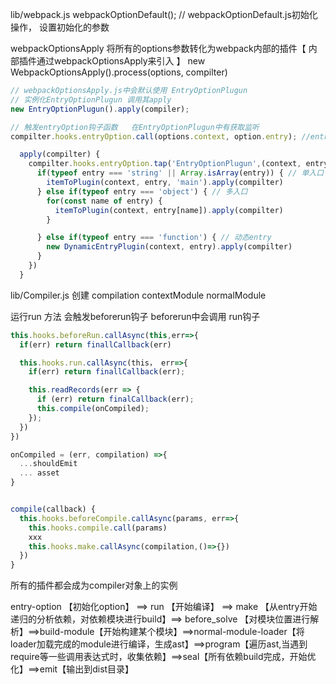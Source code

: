 lib/webpack.js
  webpackOptionDefault(); // webpackOptionDefault.js初始化操作， 设置初始化的参数 

  <!-- webpackOptionsApply.js -->
  webpackOptionsApply 将所有的options参数转化为webpack内部的插件【 内部插件通过webpackOptionsApply来引入 】
  new WebpackOptionsApply().process(options, compilter) 

  <!-- webpackOptionsApply.js -->
  ```javascript
  // webpackOptionsApply.js中会默认使用 EntryOptionPlugun
  // 实例化EntryOptionPlugun 调用其apply
  new EntryOptionPlugun().apply(compiler); 

  // 触发entryOption钩子函数   在EntryOptionPlugun中有获取监听
  compilter.hooks.entryOption.call(options.context, option.entry); //entryOption 结束
  ```

  <!-- EntryOptionPlugun.js --> 
  ```javascript
    apply(compilter) {
      compilter.hooks.entryOption.tap('EntryOptionPlugun',(context, entry)=>{ //在EntryOptionPlugun中有监听entryOption
        if(typeof entry === 'string' || Array.isArray(entry)) { // 单入口
          itemToPlugin(context, entry, 'main').apply(compilter)
        } else if(typeof entry === 'object') { // 多入口
          for(const name of entry) {
            itemToPlugin(context, entry[name]).apply(compilter)
          }

        } else if(typeof entry === 'function') { // 动态entry
          new DynamicEntryPlugin(context, entry).apply(compilter)
        }
      })
    }
  ```

lib/Compiler.js
  创建 compilation contextModule normalModule


  运行run 方法
  会触发beforerun钩子 beforerun中会调用 run钩子
  ```javascript
  this.hooks.beforeRun.callAsync(this,err=>{
    if(err) return finallCallback(err)

    this.hooks.run.callAsync(this， err=>{
      if(err) return finallCallback(err);

      this.readRecords(err => {
        if (err) return finalCallback(err);
        this.compile(onCompiled);
      });
    })
  })

  onCompiled = (err, compilation) =>{
    ...shouldEmit
    ... asset
  }


  compile(callback) {
    this.hooks.beforeCompile.callAsync(params, err=>{
      this.hooks.compile.call(params)
      xxx
      this.hooks.make.callAsync(compilation,()=>{})
    })
  }
  ```



所有的插件都会成为compiler对象上的实例 


<!-- webpack 的编译按照如下钩子的调用顺序执行 -->
entry-option 【初始化option】 ==> run 【开始编译】 ==> make 【从entry开始递归的分析依赖，对依赖模块进行build】==> before_solve 【对模块位置进行解析】==>build-module【开始构建某个模块】==>normal-module-loader【将loader加载完成的module进行编译，生成ast】==>program【遍历ast,当遇到require等一些调用表达式时，收集依赖】==>seal【所有依赖build完成，开始优化】==>emit【输出到dist目录】